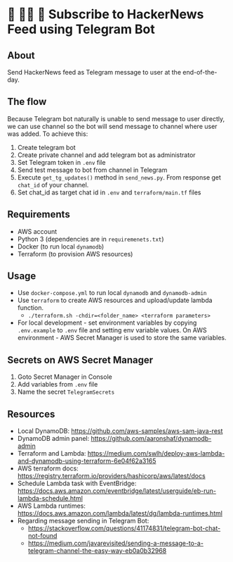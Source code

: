 # 📝 👨‍💻 📰 Subscribe to HackerNews Feed using Telegram Bot

## About
Send HackerNews feed as Telegram message to user at the end-of-the-day.

## The flow
Because Telegram bot naturally is unable to send message to user directly, we can use channel so the bot will send 
message to channel where user was added. To achieve this:
1. Create telegram bot
2. Create private channel and add telegram bot as administrator
3. Set Telegram token in `.env` file
4. Send test message to bot from channel in Telegram
5. Execute `get_tg_updates()` method in `send_news.py`. From response get `chat_id` of your channel.
6. Set chat_id as target chat id in `.env` and `terraform/main.tf` files

## Requirements
* AWS account
* Python 3 (dependencies are in `requiremenets.txt`)
* Docker (to run local `dynamodb`)
* Terraform (to provision AWS resources)

## Usage
* Use `docker-compose.yml` to run local `dynamodb` and `dynamodb-admin`
* Use `terraform` to create AWS resources and upload/update lambda function.
  * `./terraform.sh -chdir=<folder_name> <terraform parameters>`
* For local development - set environment variables by copying `.env.example` to `.env` file and 
setting env variable values. On AWS environment - AWS Secret Manager is used to store the same variables.

## Secrets on AWS Secret Manager
1. Goto Secret Manager in Console
2. Add variables from `.env` file
3. Name the secret `TelegramSecrets`
  
## Resources
* Local DynamoDB: https://github.com/aws-samples/aws-sam-java-rest
* DynamoDB admin panel: https://github.com/aaronshaf/dynamodb-admin
* Terraform and Lambda: https://medium.com/swlh/deploy-aws-lambda-and-dynamodb-using-terraform-6e04f62a3165
* AWS terraform docs: https://registry.terraform.io/providers/hashicorp/aws/latest/docs
* Schedule Lambda task with EventBridge:
https://docs.aws.amazon.com/eventbridge/latest/userguide/eb-run-lambda-schedule.html
* AWS Lambda runtimes: https://docs.aws.amazon.com/lambda/latest/dg/lambda-runtimes.html
* Regarding message sending in Telegram Bot:
  * https://stackoverflow.com/questions/41174831/telegram-bot-chat-not-found
  * https://medium.com/javarevisited/sending-a-message-to-a-telegram-channel-the-easy-way-eb0a0b32968